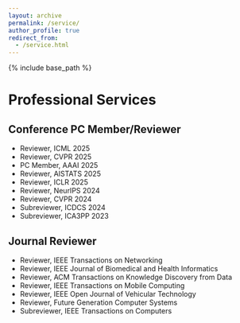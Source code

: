 ```yaml
---
layout: archive
permalink: /service/
author_profile: true
redirect_from:
  - /service.html
---
```

{% include base_path %}
# Professional Services

## Conference PC Member/Reviewer
* Reviewer, ICML 2025
* Reviewer, CVPR 2025
* PC Member, AAAI 2025
* Reviewer, AISTATS 2025
* Reviewer, ICLR 2025
* Reviewer, NeurIPS 2024
* Reviewer, CVPR 2024
* Subreviewer, ICDCS 2024
* Subreviewer, ICA3PP 2023
  
## Journal Reviewer
* Reviewer, IEEE Transactions on Networking
* Reviewer, IEEE Journal of Biomedical and Health Informatics
* Reviewer, ACM Transactions on Knowledge Discovery from Data
* Reviewer, IEEE Transactions on Mobile Computing
* Reviewer, IEEE Open Journal of Vehicular Technology
* Reviewer, Future Generation Computer Systems
* Subreviewer, IEEE Transactions on Computers
